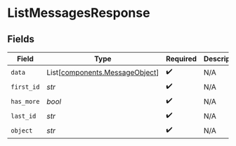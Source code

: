 # ListMessagesResponse


## Fields

| Field                                                                      | Type                                                                       | Required                                                                   | Description                                                                | Example                                                                    |
| -------------------------------------------------------------------------- | -------------------------------------------------------------------------- | -------------------------------------------------------------------------- | -------------------------------------------------------------------------- | -------------------------------------------------------------------------- |
| `data`                                                                     | List[[components.MessageObject](../../models/components/messageobject.md)] | :heavy_check_mark:                                                         | N/A                                                                        |                                                                            |
| `first_id`                                                                 | *str*                                                                      | :heavy_check_mark:                                                         | N/A                                                                        | msg_hLBK7PXBv5Lr2NQT7KLY0ag1                                               |
| `has_more`                                                                 | *bool*                                                                     | :heavy_check_mark:                                                         | N/A                                                                        | false                                                                      |
| `last_id`                                                                  | *str*                                                                      | :heavy_check_mark:                                                         | N/A                                                                        | msg_QLoItBbqwyAJEzlTy4y9kOMM                                               |
| `object`                                                                   | *str*                                                                      | :heavy_check_mark:                                                         | N/A                                                                        | list                                                                       |